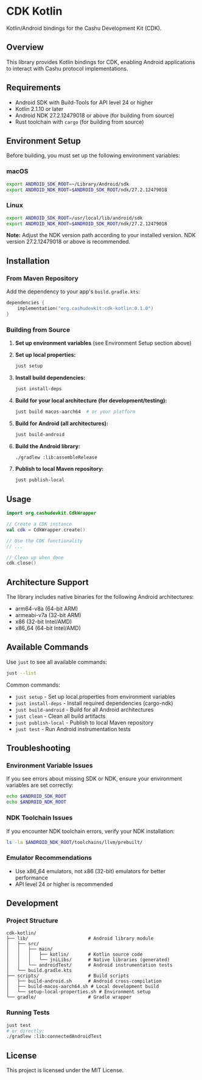 # CDK Kotlin

Kotlin/Android bindings for the Cashu Development Kit (CDK).

## Overview

This library provides Kotlin bindings for CDK, enabling Android applications to interact with Cashu protocol implementations.

## Requirements

- Android SDK with Build-Tools for API level 24 or higher  
- Kotlin 2.1.10 or later
- Android NDK 27.2.12479018 or above (for building from source)
- Rust toolchain with `cargo` (for building from source)

## Environment Setup

Before building, you must set up the following environment variables:

### macOS
```bash
export ANDROID_SDK_ROOT=~/Library/Android/sdk
export ANDROID_NDK_ROOT=$ANDROID_SDK_ROOT/ndk/27.2.12479018
```

### Linux  
```bash
export ANDROID_SDK_ROOT=/usr/local/lib/android/sdk
export ANDROID_NDK_ROOT=$ANDROID_SDK_ROOT/ndk/27.2.12479018
```

**Note:** Adjust the NDK version path according to your installed version. NDK version 27.2.12479018 or above is recommended.

## Installation

### From Maven Repository

Add the dependency to your app's `build.gradle.kts`:

```kotlin
dependencies {
    implementation("org.cashudevkit:cdk-kotlin:0.1.0")
}
```

### Building from Source

1. **Set up environment variables** (see Environment Setup section above)

2. **Set up local properties:**
   ```bash
   just setup
   ```

3. **Install build dependencies:**
   ```bash
   just install-deps
   ```

4. **Build for your local architecture (for development/testing):**
   ```bash
   just build macos-aarch64  # or your platform
   ```

5. **Build for Android (all architectures):**
   ```bash
   just build-android
   ```

6. **Build the Android library:**
   ```bash
   ./gradlew :lib:assembleRelease
   ```

7. **Publish to local Maven repository:**
   ```bash
   just publish-local
   ```

## Usage

```kotlin
import org.cashudevkit.CdkWrapper

// Create a CDK instance
val cdk = CdkWrapper.create()

// Use the CDK functionality
// ... 

// Clean up when done
cdk.close()
```

## Architecture Support

The library includes native binaries for the following Android architectures:
- arm64-v8a (64-bit ARM)
- armeabi-v7a (32-bit ARM)
- x86 (32-bit Intel/AMD)
- x86_64 (64-bit Intel/AMD)

## Available Commands

Use `just` to see all available commands:

```bash
just --list
```

Common commands:
- `just setup` - Set up local.properties from environment variables  
- `just install-deps` - Install required dependencies (cargo-ndk)
- `just build-android` - Build for all Android architectures
- `just clean` - Clean all build artifacts
- `just publish-local` - Publish to local Maven repository
- `just test` - Run Android instrumentation tests

## Troubleshooting

### Environment Variable Issues
If you see errors about missing SDK or NDK, ensure your environment variables are set correctly:

```bash
echo $ANDROID_SDK_ROOT
echo $ANDROID_NDK_ROOT
```

### NDK Toolchain Issues  
If you encounter NDK toolchain errors, verify your NDK installation:

```bash
ls -la $ANDROID_NDK_ROOT/toolchains/llvm/prebuilt/
```

### Emulator Recommendations
- Use x86_64 emulators, not x86 (32-bit) emulators for better performance
- API level 24 or higher is recommended

## Development

### Project Structure

```
cdk-kotlin/
├── lib/                      # Android library module
│   ├── src/
│   │   ├── main/
│   │   │   ├── kotlin/       # Kotlin source code  
│   │   │   └── jniLibs/      # Native libraries (generated)
│   │   └── androidTest/      # Android instrumentation tests
│   └── build.gradle.kts
├── scripts/                  # Build scripts
│   ├── build-android.sh      # Android cross-compilation
│   ├── build-macos-aarch64.sh # Local development build
│   └── setup-local-properties.sh # Environment setup
└── gradle/                   # Gradle wrapper
```

### Running Tests

```bash
just test
# or directly:
./gradlew :lib:connectedAndroidTest
```

## License

This project is licensed under the MIT License.
